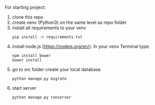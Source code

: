For starting project:
1) clone this repo
2) create venv (Python3) on the same level as repo folder
3) install all requirements to your venv
    ```
    pip install -r requirements.txt
    ```
4) install node.js (https://nodejs.org/en/). In your venv Terminal type: 
    ```
    npm install bower
    bower install
    ```
5) go to src folder create your local database
    ```
    python manage.py migrate
    ```
6) start server
    ```
    python manage.py runserver
    ```